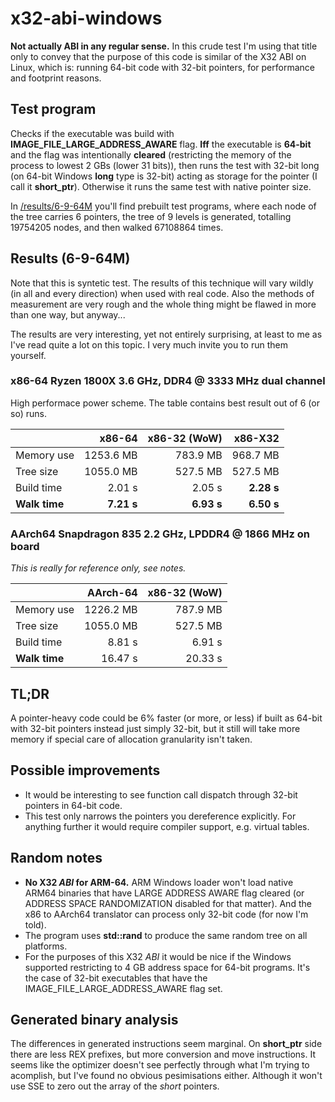 ﻿# x32-abi-windows

**Not actually ABI in any regular sense.** In this crude test I'm using that title only to convey that the purpose of this code is similar of the X32 ABI on Linux, which is: running 64-bit code with 32-bit pointers, for performance and footprint reasons.

## Test program

Checks if the executable was build with **IMAGE_FILE_LARGE_ADDRESS_AWARE** flag. **Iff** the executable is **64-bit** and the flag was intentionally **cleared** (restricting the memory of the process to lowest 2 GBs (lower 31 bits)), then runs the test with 32-bit long (on 64-bit Windows **long** type is 32-bit) acting as storage for the pointer (I call it **short_ptr**). Otherwise it runs the same test with native pointer size.

In [/results/6-9-64M](https://github.com/tringi/x32-abi-windows/tree/master/results/6-9-64M) you'll find prebuilt test programs, where each node of the tree carries 6 pointers, the tree of 9 levels is generated, totalling 19754205 nodes, and then walked 67108864 times.

## Results (6-9-64M)

Note that this is syntetic test. The results of this technique will vary wildly (in all and every direction) when used with real code. Also the methods of measurement are very rough and the whole thing might be flawed in more than one way, but anyway...

The results are very interesting, yet not entirely surprising, at least to me as I've read quite a lot on this topic. I very much invite you to run them yourself.

### x86-64 Ryzen 1800X 3.6 GHz, DDR4 @ 3333 MHz dual channel

High performace power scheme. The table contains best result out of 6 (or so) runs.

|  | x86-64 | x86-32 (WoW) | x86-X32 |
| --- | ---: | ---: | ---: |
| Memory use | 1253.6 MB | 783.9 MB | 968.7 MB |
| Tree size | 1055.0 MB | 527.5 MB | 527.5 MB |
| Build time | 2.01 s | 2.05 s | **2.28 s** |
| **Walk time** | **7.21 s** | **6.93 s** | **6.50 s** |

### AArch64 Snapdragon 835 2.2 GHz, LPDDR4 @ 1866 MHz on board
*This is really for reference only, see notes.*

|  | AArch-64 | x86-32 (WoW) |
| --- | ---: | ---: |
| Memory use | 1226.2 MB | 787.9 MB |
| Tree size | 1055.0 MB | 527.5 MB |
| Build time | 8.81 s | 6.91 s |
| **Walk time** | 16.47 s | 20.33 s |

## TL;DR

A pointer-heavy code could be 6% faster (or more, or less) if built as 64-bit with 32-bit pointers instead just simply 32-bit, but it still will take more memory if special care of allocation granularity isn't taken.

## Possible improvements

* It would be interesting to see function call dispatch through 32-bit pointers in 64-bit code.
* This test only narrows the pointers you dereference explicitly. For anything further it would require compiler support, e.g. virtual tables.

## Random notes

* **No X32 *ABI* for ARM-64.** ARM Windows loader won't load native ARM64 binaries that have LARGE ADDRESS AWARE flag cleared (or ADDRESS SPACE RANDOMIZATION disabled for that matter). And the x86 to AArch64 translator can process only 32-bit code (for now I'm told).
* The program uses **std::rand** to produce the same random tree on all platforms.
* For the purposes of this X32 *ABI* it would be nice if the Windows supported restricting to 4 GB address space for 64-bit programs. It's the case of 32-bit executables that have the IMAGE_FILE_LARGE_ADDRESS_AWARE flag set.

## Generated binary analysis

The differences in generated instructions seem marginal. On **short_ptr** side there are less REX prefixes, but more conversion and move instructions. It seems like the optimizer doesn't see perfectly through what I'm trying to acomplish, but I've found no obvious pesimisations either. Although it won't use SSE to zero out the array of the *short* pointers.

